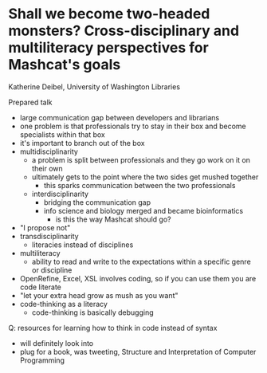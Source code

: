Shall we become two-headed monsters? Cross-disciplinary and multiliteracy perspectives for Mashcat's goals
=====================================

Katherine Deibel, University of Washington Libraries

Prepared talk

- large communication gap between developers and librarians
- one problem is that professionals try to stay in their box and become specialists within that box
- it's important to branch out of the box
- multidisciplinarity
	- a problem is split between professionals and they go work on it on their own
	- ultimately gets to the point where the two sides get mushed together
		- this sparks communication between the two professionals
	- interdisciplinarity
		- bridging the communication gap
		- info science and biology merged and became bioinformatics
			- is this the way Mashcat should go?
- "I propose not"
- transdisciplinarity
	- literacies instead of disciplines
- multiliteracy
	- ability to read and write to the expectations within a specific genre or discipline
- OpenRefine, Excel, XSL involves coding, so if you can use them you are code literate
- "let your extra head grow as mush as you want"
- code-thinking as a literacy
	- code-thinking is basically debugging

Q: resources for learning how to think in code instead of syntax
- will definitely look into
- plug for a book, was tweeting, Structure and Interpretation of Computer Programming
